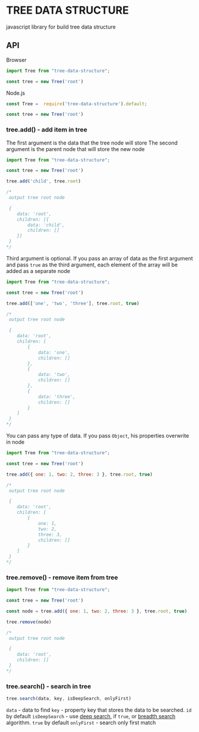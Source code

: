 # TREE DATA STRUCTURE

javascript library for build tree data structure

## API

Browser

```js
import Tree from "tree-data-structure";

const tree = new Tree('root')
```

Node.js

```js
const Tree =  require('tree-data-structure').default;

const tree = new Tree('root')
```

### tree.add() - add item in tree

The first argument is the data that the tree node will store
The second argument is the parent node that will store the new node

```js
import Tree from "tree-data-structure";

const tree = new Tree('root')

tree.add('child', tree.root)

/*
 output tree root node

 {
	data: 'root',
	children: [{
		data: 'child',
		children: []
	}]
 }
*/
```
Third argument is optional. If you pass an array of data as the first argument and pass `true` as the third argument, each element of the array will be added as a separate node

```js
import Tree from "tree-data-structure";

const tree = new Tree('root')

tree.add(['one', 'two', 'three'], tree.root, true)

/*
 output tree root node

 {
	data: 'root',
	children: [
		{
			data: 'one',
			children: []
		},
		{
			data: 'two',
			children: []
		},
		{
			data: 'three',
			children: []
		}
	]
 }
*/
```

You can pass any type of data.
If you pass `Object`, his properties overwrite in node

```js
import Tree from "tree-data-structure";

const tree = new Tree('root')

tree.add({ one: 1, two: 2, three: 3 }, tree.root, true)

/*
 output tree root node

 {
	data: 'root',
	children: [
		{
			one: 1,
			two: 2,
			three: 3,
			children: []
		}
	]
 }
*/
```

### tree.remove() - remove item from tree

```js
import Tree from "tree-data-structure";

const tree = new Tree('root')

const node = tree.add({ one: 1, two: 2, three: 3 }, tree.root, true)

tree.remove(node)

/*
 output tree root node

 {
	data: 'root',
	children: []
 }
*/
```

### tree.search() - search in tree

```js
tree.search(data, key, isDeepSearch, onlyFirst)
```
`data` - data to find
`key` - property key that stores the data to be searched. `id` by default
`isDeepSearch` - use [deep search](https://en.wikipedia.org/wiki/Depth-first_search), if `true`, or [breadth search](https://en.wikipedia.org/wiki/Breadth-first_search) algorithm. `true` by default
`onlyFirst` - search only first match
